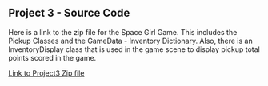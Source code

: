 ## Project 3 - Source Code

Here is a link to the zip file for the Space Girl Game.  This includes the Pickup Classes and the GameData - Inventory Dictionary.  Also, there is an InventoryDisplay class that is used in the game scene to display pickup total points scored in the game.


[Link to Project3 Zip file](https://utdallas.box.com/Project3Inventory)